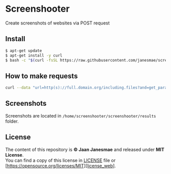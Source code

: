 # Screenshooter

Create screenshots of websites via POST request

## Install

```sh
$ apt-get update
$ apt-get install -y curl
$ bash -c "$(curl -fsSL https://raw.githubusercontent.com/janesmae/screenshooter/master/install/install_on_debian.sh)"
```

## How to make requests

```sh
curl --data "url=http(s)://full.domain.org/including.files?and=get_params" https://app_host:8080
```

## Screenshots

Screenshots are located in `/home/screenshooter/screenshooter/results` folder.

## License

The content of this repository is **&copy; Jaan Janesmae** and released under **MIT License**.<br>
You can find a copy of this license in [LICENSE][license] file or [https://opensource.org/licenses/MIT][license_web].

[license]:        ./LICENSE
